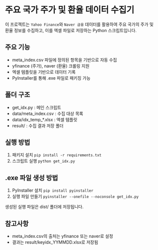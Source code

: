 # 주요 국가 주가 및 환율 데이터 수집기

이 프로젝트는 `Yahoo Finance`와 `Naver 금융` 데이터를 활용하여 주요 국가의 주가 및 환율 정보를 수집하고, 이를 엑셀 파일로 저장하는 Python 스크립트입니다.

## 주요 기능
- meta_index.csv 파일에 정의된 항목을 기반으로 자동 수집
- yfinance (주가), naver (환율) 크롤링 지원
- 엑셀 템플릿을 기반으로 데이터 기록
- PyInstaller를 통해 .exe 파일로 패키징 가능

## 폴더 구조
- get_idx.py : 메인 스크립트
- data/meta_index.csv : 수집 대상 목록
- data/idx_temp_*.xlsx : 엑셀 템플릿
- result/ : 수집 결과 저장 폴더

## 실행 방법
1. 패키지 설치
`pip install -r requirements.txt`
2. 스크립트 실행
`python get_idx.py`

## .exe 파일 생성 방법
1. PyInstaller 설치
`pip install pyinstaller`
2. 실행 파일 만들기
`pyinstaller --onefile --noconsole get_idx.py`

생성된 실행 파일은 dist/ 폴더에 저장됩니다.

## 참고사항
- meta_index.csv의 출처는 yfinance 또는 naver로 설정
- 결과는 result/keyidx_YYMMDD.xlsx로 저장됨